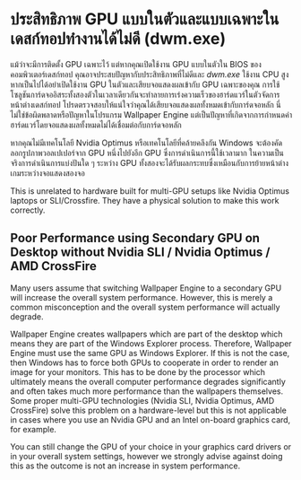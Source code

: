 # ประสิทธิภาพ GPU แบบในตัวและแบบเฉพาะในเดสก์ทอปทำงานได้ไม่ดี (dwm.exe)

แม้ว่าจะมีการติดตั้ง GPU เฉพาะไว้ แต่หากคุณเปิดใช้งาน GPU แบบในตัวใน BIOS ของคอมพิวเตอร์เดสก์ทอป คุณอาจประสบปัญหากับประสิทธิภาพที่ไม่ดีและ *dwm.exe* ใช้งาน CPU สูง หากเป็นไปได้อย่าเปิดใช้งาน GPU ในตัวและเสียบจอแสดงผลเข้ากับ GPU เฉพาะของคุณ การใช้โซลูชันการ์ดจออิสระทั้งสองตัวในเวลาเดียวกันจะทำลายการเร่งความเร็วของฮาร์ดแวร์ในตัวจัดการหน้าต่างเดสก์ทอป โปรดตรวจสอบให้แน่ใจว่าคุณได้เสียบจอแสดงผลทั้งหมดเข้ากับการ์ดจอหลัก นี่ไม่ใช่ข้อผิดพลาดหรือปัญหาในโปรแกรม Wallpaper Engine แต่เป็นปัญหาที่เกิดจากการกำหนดค่าฮาร์ดแวร์โดยจอแสดงผลทั้งหมดไม่ได้เชื่อมต่อกับการ์ดจอหลัก

หากคุณไม่มีเทคโนโลยี Nvidia Optimus หรือเทคโนโลยีที่คล้ายคลึงกัน Windows จะต้องคัดลอกรูปภาพวอลเปเปอร์จาก GPU หนึ่งไปยังอีก GPU ซึ่งการดำเนินการนี้ใช้เวลามาก ในความเป็นจริงการดำเนินการแบ่งปันใด ๆ ระหว่าง GPU ทั้งสองจะได้รับผลกระทบซึ่งเหมือนกับการย้ายหน้าต่างเกมระหว่างจอแสดงสองจอ

This is unrelated to hardware built for multi-GPU setups like Nvidia Optimus laptops or SLI/Crossfire. They have a physical solution to make this work correctly.

## Poor Performance using Secondary GPU on Desktop without Nvidia SLI / Nvidia Optimus / AMD CrossFire

Many users assume that switching Wallpaper Engine to a secondary GPU will increase the overall system performance. However, this is merely a common misconception and the overall system performance will actually degrade.

Wallpaper Engine creates wallpapers which are part of the desktop which means they are part of the Windows Explorer process. Therefore, Wallpaper Engine must use the same GPU as Windows Explorer. If this is not the case, then Windows has to force both GPUs to cooperate in order to render an image for your monitors. This has to be done by the processor which ultimately means the overall computer performance degrades significantly and often takes much more performance than the wallpapers themselves. Some proper multi-GPU technologies (Nvidia SLI, Nvidia Optimus, AMD CrossFire) solve this problem on a hardware-level but this is not applicable in cases where you use an Nvidia GPU and an Intel on-board graphics card, for example.

You can still change the GPU of your choice in your graphics card drivers or in your overall system settings, however we strongly advise against doing this as the outcome is not an increase in system performance.